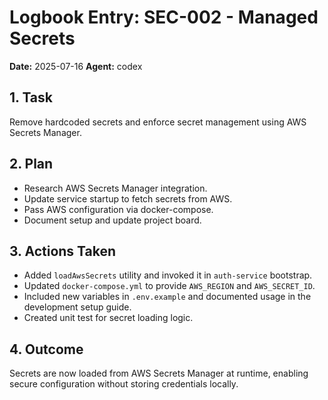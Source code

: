 # Logbook Entry: SEC-002 - Managed Secrets

**Date:** 2025-07-16
**Agent:** codex

## 1. Task
Remove hardcoded secrets and enforce secret management using AWS Secrets Manager.

## 2. Plan
- Research AWS Secrets Manager integration.
- Update service startup to fetch secrets from AWS.
- Pass AWS configuration via docker-compose.
- Document setup and update project board.

## 3. Actions Taken
- Added `loadAwsSecrets` utility and invoked it in `auth-service` bootstrap.
- Updated `docker-compose.yml` to provide `AWS_REGION` and `AWS_SECRET_ID`.
- Included new variables in `.env.example` and documented usage in the development setup guide.
- Created unit test for secret loading logic.

## 4. Outcome
Secrets are now loaded from AWS Secrets Manager at runtime, enabling secure configuration without storing credentials locally.

